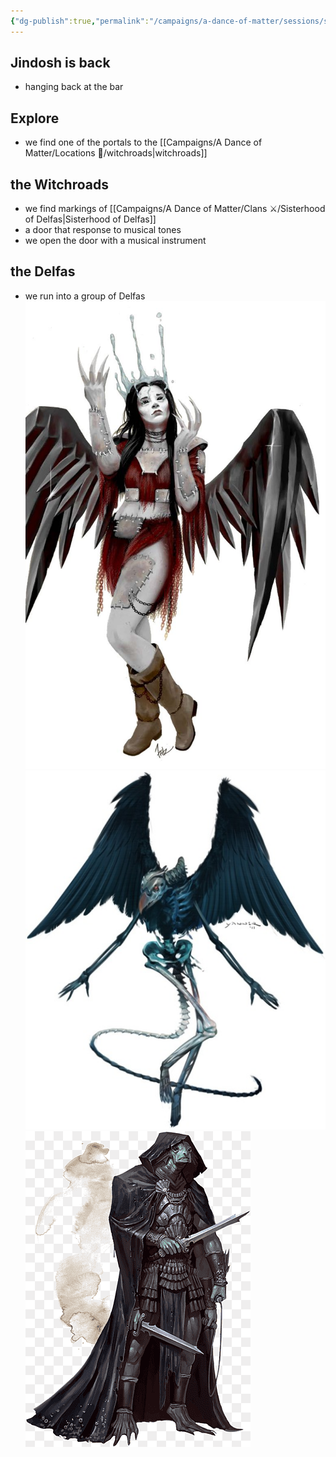 ```yaml
---
{"dg-publish":true,"permalink":"/campaigns/a-dance-of-matter/sessions/session-1023/"}
---
```



## Jindosh is back
- hanging back at the bar

## Explore
- we find one of the portals to the [[Campaigns/A Dance of Matter/Locations 📌/witchroads\|witchroads]]

## the Witchroads
- we find markings of [[Campaigns/A Dance of Matter/Clans ⚔/Sisterhood of Delfas\|Sisterhood of Delfas]]
- a door that response to musical tones
- we open the door with a musical instrument

## the Delfas
- we run into a group of Delfas
![attachments/Delfas_Sister.jpg|Delfas_Sister|300](/img/user/attachments/Delfas_Sister.jpg)
![attachments/Delfas_Courier.jpg|Delfas_Courier|400](/img/user/attachments/Delfas_Courier.jpg)
![attachments/Delfas_Soldier.png|Delfas_Soldier|400](/img/user/attachments/Delfas_Soldier.png)
